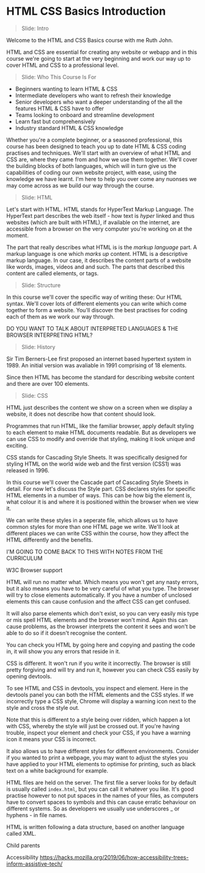 # HTML CSS Basics Introduction

>Slide: Intro

Welcome to the HTML and CSS Basics course with me Ruth John.

HTML and CSS are essential for creating any website or webapp and in this course we're going to start at the very beginning and work our way up to cover HTML and CSS to a professional level.

>Slide: Who This Course Is For

- Beginners wanting to learn HTML & CSS
- Intermediate developers who want to refresh their knowledge
- Senior developers who want a deeper understanding of the all the features HTML & CSS have to offer
- Teams looking to onboard and streamline development
- Learn fast but comprehensively
- Industry standard HTML & CSS knowledge

Whether you're a complete beginner, or a seasoned professional, this course has been designed to teach you up to date HTML & CSS coding practises and techniques. We'll start with an overview of what HTML and CSS are, where they came from and how we use them together. We'll cover the building blocks of both languages, which will in turn give us the capabilities of coding our own website project, with ease, using the knowledge we have learnt. I'm here to help you over come any nuonses we may come across as we build our way through the course.

>Slide: HTML

Let's start with HTML. HTML stands for HyperText Markup Language. The HyperText part describes the web itself - how text is _hyper_ linked and thus websites (which are built with HTML), if available on the internet, are accessible from a browser on the very computer you're working on at the moment.

The part that really describes what HTML is is the _markup language_ part. A markup language is one which _marks up_ content. HTML is a descriptive markup language. In our case, it describes the content parts of a website like words, images, videos and and such. The parts that described this content are called elements, or tags.

>Slide: Structure

In this course we'll cover the specific way of writing these: Our HTML syntax. We'll cover lots of different elements you can write which come together to form a website. You'll discover the best practises for coding each of them as we work our way through.

DO YOU WANT TO TALK ABOUT INTERPRETED LANGUAGES & THE BROWSER INTERPRETING HTML?

>Slide: History

Sir Tim Berners-Lee first proposed an internet based hypertext system in 1989. An initial version was avaliable in 1991 comprising of 18 elements.

Since then HTML has become the standard for describing website content and there are over 100 elements.

>Slide: CSS

HTML just describes the content we show on a screen when we display a website, it does not describe how that content should look.

Programmes that run HTML, like the familiar browser, apply default styling to each element to make HTML documents readable. But as developers we can use CSS to modify and override that styling, making it look unique and exciting.

CSS stands for Cascading Style Sheets. It was specifically designed for styling HTML on the world wide web and the first version (CSS1) was released in 1996.

In this course we'll cover the Cascade part of Cascading Style Sheets in detail. For now let's discuss the Style part. CSS declares styles for specific HTML elements in a number of ways. This can be how big the element is, what colour it is and where it is positioned within the browser when we view it.

We can write these styles in a seperate file, which allows us to have common styles for more than one HTML page we write. We'll look at different places we can write CSS within the course, how they affect the HTML differently and the benefits.

I'M GOING TO COME BACK TO THIS WITH NOTES FROM THE CURRICULUM

W3C
Browser support

HTML will run no matter what. Which means you won't get any nasty errors, but it also means you have to be very careful of what you type. The browser will try to close elements automatically. If you have a number of unclosed elements this can cause confusion and the affect CSS can get confused.

It will also parse elements which don't exist, so you can very easily mis type or mis spell HTML elements and the browser won't mind. Again this can cause problems, as the browser interprets the content it sees and won't be able to do so if it doesn't recognise the content.

You can check you HTML by going here and copying and pasting the code in, it will show you any errors that reside in it.

CSS is different. It won't run if you write it incorrectly. The browser is still pretty forgiving and will try and run it, however you can check CSS easily by opening devtools.

To see HTML and CSS in devtools, you inspect and element. Here in the devtools panel you can both the HTML elements and the CSS styles. If we incorrectly type a CSS style, Chrome will display a warning icon next to the style and cross the style out.

Note that this is different to a style being over ridden, which happen a lot with CSS, whereby the style will just be crossed out. If you're having trouble, inspect your element and check your CSS, if you have a warning icon it means your CSS is incorrect.


It also allows us to have different styles for different environments. Consider if you wanted to print a webpage, you may want to adjust the styles you have applied to your HTML elements to optimise for printing, such as black text on a white background for example. 

HTML files are held on the server. The first file a server looks for by default is usually called `index.html`, but you can call it whatever you like. It's good practise however to not put spaces in the names of your files, as computers have to convert spaces to symbols and this can cause erratic behaviour on different systems. So as developers we usually use underscores _ or hyphens - in file names. 

HTML is written following a data structure, based on another language called XML.

Child parents

Accessibility https://hacks.mozilla.org/2019/06/how-accessibility-trees-inform-assistive-tech/